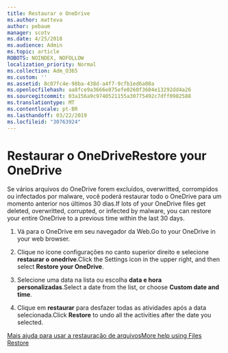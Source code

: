 ```yaml
---
title: Restaurar o OneDrive
ms.author: matteva
author: pebaum
manager: scotv
ms.date: 4/25/2018
ms.audience: Admin
ms.topic: article
ROBOTS: NOINDEX, NOFOLLOW
localization_priority: Normal
ms.collection: Adm_O365
ms.custom: ''
ms.assetid: 8c07fc4e-98ba-438d-a4f7-9cfb1ed6a08a
ms.openlocfilehash: aa8fce9a3666e875efe0260f3604e13292dd4a26
ms.sourcegitcommit: 03a156a9c9740521155a30775492c7dff0982588
ms.translationtype: MT
ms.contentlocale: pt-BR
ms.lasthandoff: 03/22/2019
ms.locfileid: "30763924"
---
```

# <a name="restore-your-onedrive"></a><span data-ttu-id="74381-102">Restaurar o OneDrive</span><span class="sxs-lookup"><span data-stu-id="74381-102">Restore your OneDrive</span></span>

<span data-ttu-id="74381-103">Se vários arquivos do OneDrive forem excluídos, overwritted, corrompidos ou infectados por malware, você poderá restaurar todo o OneDrive para um momento anterior nos últimos 30 dias.</span><span class="sxs-lookup"><span data-stu-id="74381-103">If lots of your OneDrive files get deleted, overwritted, corrupted, or infected by malware, you can restore your entire OneDrive to a previous time within the last 30 days.</span></span>
  
1. <span data-ttu-id="74381-104">Vá para o OneDrive em seu navegador da Web.</span><span class="sxs-lookup"><span data-stu-id="74381-104">Go to your OneDrive in your web browser.</span></span>
    
2. <span data-ttu-id="74381-105">Clique no ícone configurações no canto superior direito e selecione **restaurar o onedrive**.</span><span class="sxs-lookup"><span data-stu-id="74381-105">Click the Settings icon in the upper right, and then select **Restore your OneDrive**.</span></span>
    
3. <span data-ttu-id="74381-106">Selecione uma data na lista ou escolha **data e hora personalizadas**.</span><span class="sxs-lookup"><span data-stu-id="74381-106">Select a date from the list, or choose **Custom date and time**.</span></span>
    
4. <span data-ttu-id="74381-107">Clique em **restaurar** para desfazer todas as atividades após a data selecionada.</span><span class="sxs-lookup"><span data-stu-id="74381-107">Click **Restore** to undo all the activities after the date you selected.</span></span> 
    
[<span data-ttu-id="74381-108">Mais ajuda para usar a restauração de arquivos</span><span class="sxs-lookup"><span data-stu-id="74381-108">More help using Files Restore</span></span>](https://go.microsoft.com/fwlink/?linkid=872874)
  

